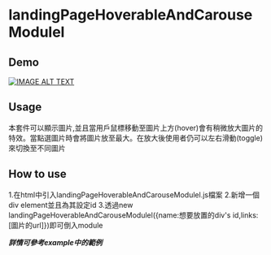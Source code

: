 # landingPageHoverableAndCarouseModulel
## Demo
[![IMAGE ALT TEXT](http://img.youtube.com/vi/L_maMsL3R0Y/0.jpg)](https://www.youtube.com/watch?v=L_maMsL3R0Y "landingPageHoverableAndCarouseModulel")
## Usage
本套件可以顯示圖片,並且當用戶鼠標移動至圖片上方(hover)會有稍微放大圖片的特效。當點選圖片時會將圖片放至最大。在放大後使用者仍可以左右滑動(toggle)來切換至不同圖片

## How to use
1.在html中引入landingPageHoverableAndCarouseModulel.js檔案
2.新增一個div element並且為其設定id
3.透過new landingPageHoverableAndCarouseModulel({name:想要放置的div's id,links:[圖片的url]})即可倒入module

***詳情可參考example中的範例***